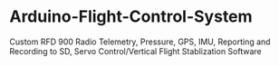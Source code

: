 # Arduino-Flight-Control-System
Custom RFD 900 Radio Telemetry, Pressure, GPS, IMU, Reporting and Recording to SD, Servo Control/Vertical Flight Stablization Software
